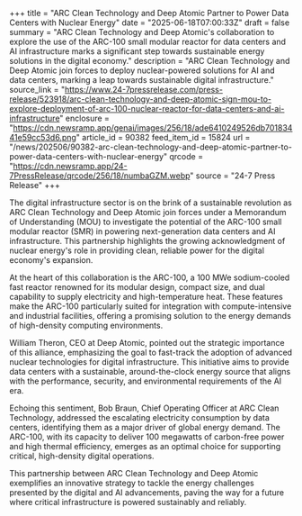 +++
title = "ARC Clean Technology and Deep Atomic Partner to Power Data Centers with Nuclear Energy"
date = "2025-06-18T07:00:33Z"
draft = false
summary = "ARC Clean Technology and Deep Atomic's collaboration to explore the use of the ARC-100 small modular reactor for data centers and AI infrastructure marks a significant step towards sustainable energy solutions in the digital economy."
description = "ARC Clean Technology and Deep Atomic join forces to deploy nuclear-powered solutions for AI and data centers, marking a leap towards sustainable digital infrastructure."
source_link = "https://www.24-7pressrelease.com/press-release/523918/arc-clean-technology-and-deep-atomic-sign-mou-to-explore-deployment-of-arc-100-nuclear-reactor-for-data-centers-and-ai-infrastructure"
enclosure = "https://cdn.newsramp.app/genai/images/256/18/ade6410249526db70183441e59cc53d6.png"
article_id = 90382
feed_item_id = 15824
url = "/news/202506/90382-arc-clean-technology-and-deep-atomic-partner-to-power-data-centers-with-nuclear-energy"
qrcode = "https://cdn.newsramp.app/24-7PressRelease/qrcode/256/18/numbaGZM.webp"
source = "24-7 Press Release"
+++

<p>The digital infrastructure sector is on the brink of a sustainable revolution as ARC Clean Technology and Deep Atomic join forces under a Memorandum of Understanding (MOU) to investigate the potential of the ARC-100 small modular reactor (SMR) in powering next-generation data centers and AI infrastructure. This partnership highlights the growing acknowledgment of nuclear energy's role in providing clean, reliable power for the digital economy's expansion.</p><p>At the heart of this collaboration is the ARC-100, a 100 MWe sodium-cooled fast reactor renowned for its modular design, compact size, and dual capability to supply electricity and high-temperature heat. These features make the ARC-100 particularly suited for integration with compute-intensive and industrial facilities, offering a promising solution to the energy demands of high-density computing environments.</p><p>William Theron, CEO at Deep Atomic, pointed out the strategic importance of this alliance, emphasizing the goal to fast-track the adoption of advanced nuclear technologies for digital infrastructure. This initiative aims to provide data centers with a sustainable, around-the-clock energy source that aligns with the performance, security, and environmental requirements of the AI era.</p><p>Echoing this sentiment, Bob Braun, Chief Operating Officer at ARC Clean Technology, addressed the escalating electricity consumption by data centers, identifying them as a major driver of global energy demand. The ARC-100, with its capacity to deliver 100 megawatts of carbon-free power and high thermal efficiency, emerges as an optimal choice for supporting critical, high-density digital operations.</p><p>This partnership between ARC Clean Technology and Deep Atomic exemplifies an innovative strategy to tackle the energy challenges presented by the digital and AI advancements, paving the way for a future where critical infrastructure is powered sustainably and reliably.</p>